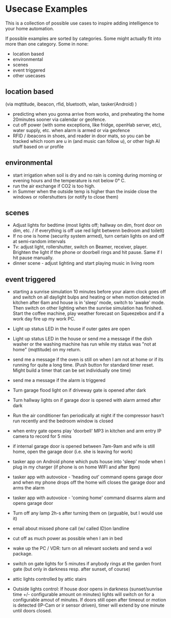 # Usecase Examples

This is a collection of possible use cases to inspire adding intelligence to your home automation.

If possible examples are sorted by categories. Some might actually fit into more than one category. Some in none:

* location based
* environmental
* scenes
* event triggered
* other usecases
 

## location based
(via mqttitude, ibeacon, rfid, bluetooth, wlan, tasker(Android) )
* predicting when you gonna arrive from works, and preheating the home 20minutes sooner via calendar or geofence.
* cut off power (with some exceptions, like fridge, openHab server, etc), water supply, etc. when alarm is armed or via geofence
* RFID / ibeacons in shoes, and reader in door mats, so you can be tracked which room are u in (and music can follow u), or other high AI stuff based on ur profile


## environmental
* start irrigation when soil is dry and no rain is coming during morning or evening hours and the temperature is not below 0° C.
* run the air exchange if CO2 is too high.
* in Summer when the outside temp is higher than the inside close the windows or rollershutters (or notify to close them)


## scenes
* Adjust lights for bedtime (most lights off; hallway on dim, front door on dim, etc. / if everything is off use red light betwenn bedroom and toilett)
* If no one is home (security system armed), turn certain lights on and off at semi-random intervals
* Tv: adjust light, rollershutter, switch on Beamer, receiver, player. Brighten the light if the phone or doorbell rings and hit pause. Same if I hit pause manually.
* dinner scene - adjust lighting and start playing music in living room

## event triggered
* starting a sunrise simulation 10 minutes before your alarm clock goes off and switch on all daylight bulps and heating or when motion detected in kitchen after 6am and house is in 'sleep' mode, switch to 'awake' mode.
Then switch on other lighting  when the sunrise simulation has finished. Start the coffee machine, play weather forecast on Squeezebox and if a work day fire up my work PC.
* Light up status LED in the house if outer gates are open
* Light up status LED in the house or send me a message if the dish washer or the washing machine has run while my status was "not at home" (mqttitude) on my return. 
* send me a message if the oven is still on when I am not at home or if its running for quite a long time. (Push button for standard timer reset. Might build a timer that can be set individually one time)
* send me a message if the alarm is triggered
* Turn garage flood light on if driveway gate is opened after dark
* Turn hallway lights on if garage door is opened with alarm armed after dark
* Run the air conditioner fan periodically at night if the compressor hasn't run recently and the bedroom window is closed
* when entry gate opens play 'doorbell' MP3 in kitchen and arm entry IP camera to record for 5 mins
* if internal garage door is opened between 7am-9am and wife is still home, open the garage door (i.e. she is leaving for work)
* tasker app on Android phone which puts house into 'sleep' mode when I plug in my charger (if phone is on home WIFI and after 9pm)
* tasker app with autovoice - 'heading out' command opens garage door and when my phone drops off the home wifi closes the garage door and arms the alarm
* tasker app with autovoice - 'coming home' command disarms alarm and opens garage door
* Turn off any lamp 2h-s after turning them on (arguable, but I would use it)
* email about missed phone call (w/ called ID)on landline

* cut off as much power as possible when I am in bed
* wake up the PC / VDR: turn on all relevant sockets and send a wol package.
* switch on gate lights for 5 minutes if anybody rings at the garden front gate (but only in darkness resp. after sunset, of course)
* attic lights controlled by attic stairs
* Outside lights control: If house door opens in darkness (sunset/sunrise time +/- configurable amount on minutes) lights will switch on for a configurable amout of minutes. If doors still open after timeout or motion is detected (IP-Cam or ir sensor driven), timer will extend by one minute until doors closed.